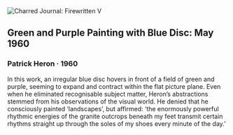 <div class="artwork-of-the-day">
  <div class="container">
    <div class="img-wrapper">
      <img
        src="https://uploads3.wikiart.org/images/patrick-heron/green-and-purple-painting-with-blue-disc-may-1960-1960.jpg!Large.jpg"
        alt="Charred Journal: Firewritten V" />
    </div>
    <div class="artwork-detail">
      <div class="artwork-origin"> 
        <h2 class="artwork-name">Green and Purple Painting with Blue Disc: May 1960</h2>
        <h3 class="artist">
          Patrick Heron
                    ·  1960
        </h3>
      </div>
      <p class="description">
        <span class="artwork-description-text ng-binding" ng-bind-html="viewModel.ArtworkOfTheDay.Description | unsafe">In this work, an irregular blue disc hovers in front of a field of green and purple, seeming to expand and contract within the flat picture plane. Even when he eliminated recognisable subject matter, Heron’s abstractions stemmed from his observations of the visual world. He denied that he consciously painted ‘landscapes’, but affirmed: ‘the enormously powerful rhythmic energies of the granite outcrops beneath my feet transmit certain rhythms straight up through the soles of my shoes every minute of the day.’</span>
                        <div class="text-shadow-container" ng-show="showShadow" style=""></div>
      </p>
    </div>
  </div>

</div>

